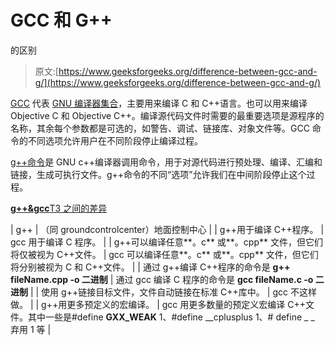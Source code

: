 # GCC 和 G++

的区别

> 原文:[https://www.geeksforgeeks.org/difference-between-gcc-and-g/](https://www.geeksforgeeks.org/difference-between-gcc-and-g/)

[GCC](https://www.geeksforgeeks.org/builtin-functions-gcc-compiler/) 代表 [GNU 编译器集合](https://www.geeksforgeeks.org/gcc-command-in-linux-with-examples/)，主要用来编译 C 和 C++语言。也可以用来编译 Objective C 和 Objective C++。编译源代码文件时需要的最重要选项是源程序的名称，其余每个参数都是可选的，如警告、调试、链接库、对象文件等。GCC 命令的不同选项允许用户在不同阶段停止编译过程。

[g++命令](https://www.geeksforgeeks.org/compiling-with-g-plus-plus/)是 GNU c++编译器调用命令，用于对源代码进行预处理、编译、汇编和链接，生成可执行文件。g++命令的不同“选项”允许我们在中间阶段停止这个过程。

<u>**g++&gcc**T3 之间的差异</u>

| g++ | （同 groundcontrolcenter）地面控制中心 |
| g++用于编译 C++程序。 | gcc 用于编译 C 程序。 |
| g++可以编译任意**。c** 或**。cpp** 文件，但它们将仅被视为 C++文件。 | gcc 可以编译任意**。c** 或**。cpp** 文件，但它们将分别被视为 C 和 C++文件。 |
| 通过 g++编译 C++程序的命令是
**g++ fileName.cpp -o 二进制** | 通过 gcc 编译 C 程序的命令是
**gcc fileName.c -o 二进制** |
| 使用 g++链接目标文件，文件自动链接在标准 C++库中。 | gcc 不这样做。 |
| g++用更多预定义的宏编译。 | gcc 用更多数量的预定义宏编译 C++文件。其中一些是#define __GXX_WEAK__ 1、#define __cplusplus 1、# define _ _ 弃用 1 等 |